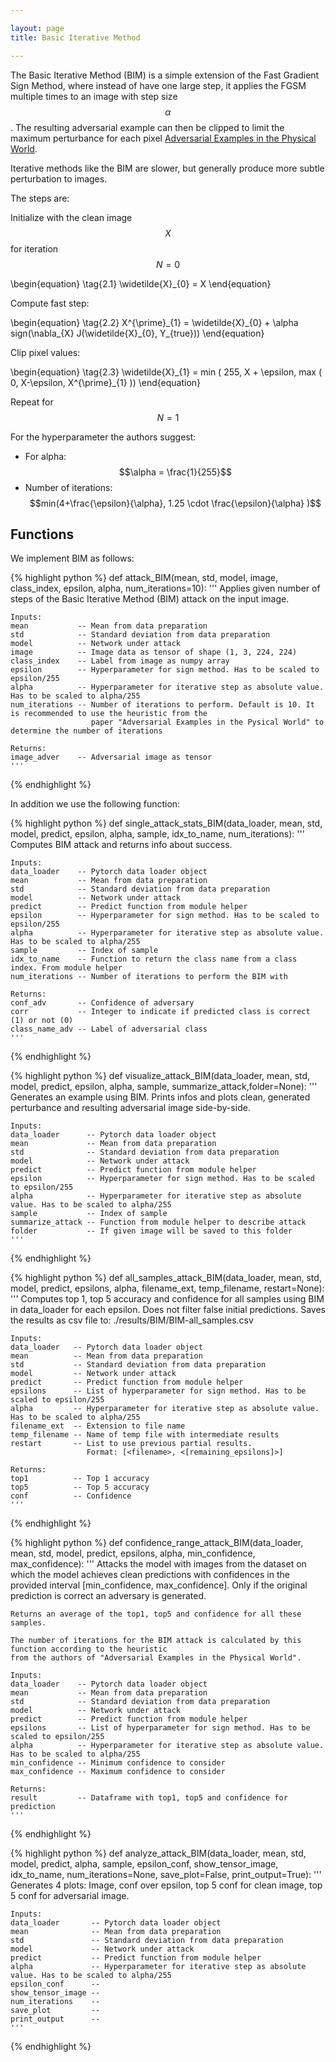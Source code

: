 ```yaml
---

layout: page
title: Basic Iterative Method

---
```


The Basic Iterative Method (BIM) is a simple extension of the Fast Gradient Sign Method, where instead of have one large step, it applies the FGSM multiple times to an image with step size $$\alpha$$. The resulting adversarial example can then be clipped to limit the maximum perturbance for each pixel [Adversarial Examples in the Physical World]((http://arxiv.org/abs/1607.02533)).

Iterative methods like the BIM are slower, but generally produce more subtle perturbation to images.

The steps are:

Initialize with the clean image $$X$$ for iteration $$N=0$$

\begin{equation}
\tag{2.1}
\widetilde{X}_{0} = X 
\end{equation}

Compute fast step:

\begin{equation}
\tag{2.2}
X^{\prime}\_{1} = \widetilde{X}\_{0} + \alpha sign(\nabla\_{X} J(\widetilde{X}\_{0}, Y\_{true}))
\end{equation}

Clip pixel values:

\begin{equation}
\tag{2.3}
\widetilde{X}\_{1} = min \( 255, X + \epsilon, max \( 0, X-\epsilon, X^{\prime}\_{1} \)\)
\end{equation}

Repeat for $$N=1$$

For the hyperparameter the authors suggest:

- For alpha: $$\alpha = \frac{1}{255}$$
- Number of iterations: $$min(4+\frac{\epsilon}{\alpha}, 1.25 \cdot \frac{\epsilon}{\alpha} )$$


## Functions

We implement BIM as follows:

{% highlight python %}
def attack_BIM(mean, std, model, image, class_index, epsilon, alpha, num_iterations=10):
    '''
    Applies given number of steps of the Basic Iterative Method (BIM) attack on the input image.
    
    Inputs:
    mean           -- Mean from data preparation
    std            -- Standard deviation from data preparation
    model          -- Network under attack
    image          -- Image data as tensor of shape (1, 3, 224, 224)
    class_index    -- Label from image as numpy array   
    epsilon        -- Hyperparameter for sign method. Has to be scaled to epsilon/255
    alpha          -- Hyperparameter for iterative step as absolute value. Has to be scaled to alpha/255
    num_iterations -- Number of iterations to perform. Default is 10. It is recommended to use the heuristic from the
                      paper "Adversarial Examples in the Pysical World" to determine the number of iterations
    
    Returns:
    image_adver    -- Adversarial image as tensor
    '''
{% endhighlight %}


In addition we use the following function:


{% highlight python  %}
def single_attack_stats_BIM(data_loader, mean, std, model, predict, epsilon, alpha, sample, idx_to_name, num_iterations):
    '''
    Computes BIM attack and returns info about success.
    
    Inputs:
    data_loader    -- Pytorch data loader object
    mean           -- Mean from data preparation
    std            -- Standard deviation from data preparation
    model          -- Network under attack   
    predict        -- Predict function from module helper   
    epsilon        -- Hyperparameter for sign method. Has to be scaled to epsilon/255
    alpha          -- Hyperparameter for iterative step as absolute value. Has to be scaled to alpha/255
    sample         -- Index of sample 
    idx_to_name    -- Function to return the class name from a class index. From module helper
    num_iterations -- Number of iterations to perform the BIM with
    
    Returns:
    conf_adv       -- Confidence of adversary
    corr           -- Integer to indicate if predicted class is correct (1) or not (0)
    class_name_adv -- Label of adversarial class
    '''
{% endhighlight %}


{% highlight python %}
def visualize_attack_BIM(data_loader, mean, std, model, predict, epsilon, alpha, sample, summarize_attack,folder=None):
    '''
    Generates an example using BIM. Prints infos and plots clean, generated perturbance and resulting adversarial image side-by-side.
    
    Inputs:
    data_loader      -- Pytorch data loader object
    mean             -- Mean from data preparation
    std              -- Standard deviation from data preparation
    model            -- Network under attack   
    predict          -- Predict function from module helper   
    epsilon          -- Hyperparameter for sign method. Has to be scaled to epsilon/255
    alpha            -- Hyperparameter for iterative step as absolute value. Has to be scaled to alpha/255
    sample           -- Index of sample 
    summarize_attack -- Function from module helper to describe attack
    folder           -- If given image will be saved to this folder
    '''
{% endhighlight %}


{% highlight python %}
def all_samples_attack_BIM(data_loader, mean, std, model, predict, epsilons, alpha, filename_ext, temp_filename, restart=None):
    '''
    Computes top 1, top 5 accuracy and confidence for all samples using BIM 
    in data_loader for each epsilon.
    Does not filter false initial predictions.
    Saves the results as csv file to: ./results/BIM/BIM-all_samples.csv

    Inputs:
    data_loader   -- Pytorch data loader object
    mean          -- Mean from data preparation
    std           -- Standard deviation from data preparation
    model         -- Network under attack   
    predict       -- Predict function from module helper   
    epsilons      -- List of hyperparameter for sign method. Has to be scaled to epsilon/255
    alpha         -- Hyperparameter for iterative step as absolute value. Has to be scaled to alpha/255
    filename_ext  -- Extension to file name
    temp_filename -- Name of temp file with intermediate results
    restart       -- List to use previous partial results. 
                     Format: [<filename>, <[remaining_epsilons]>]

    Returns:
    top1          -- Top 1 accuracy
    top5          -- Top 5 accuracy
    conf          -- Confidence
    ''' 
{% endhighlight %}


{% highlight python %}
def confidence_range_attack_BIM(data_loader, mean, std, model, predict, epsilons, alpha, min_confidence, max_confidence):
    '''
    Attacks the model with images from the dataset on which the model achieves clean predictions with
    confidences in the provided interval [min_confidence, max_confidence]. Only if the original
    prediction is correct an adversary is generated.
    
    Returns an average of the top1, top5 and confidence for all these samples.
    
    The number of iterations for the BIM attack is calculated by this function according to the heuristic
    from the authors of "Adversarial Examples in the Physical World".
    
    Inputs:
    data_loader    -- Pytorch data loader object
    mean           -- Mean from data preparation
    std            -- Standard deviation from data preparation
    model          -- Network under attack   
    predict        -- Predict function from module helper   
    epsilons       -- List of hyperparameter for sign method. Has to be scaled to epsilon/255
    alpha          -- Hyperparameter for iterative step as absolute value. Has to be scaled to alpha/255
    min_confidence -- Minimum confidence to consider
    max_confidence -- Maximum confidence to consider
    
    Returns:
    result         -- Dataframe with top1, top5 and confidence for prediction
    '''
{% endhighlight %}


{% highlight python %}
def analyze_attack_BIM(data_loader, mean, std, model, predict, alpha, sample, epsilon_conf, show_tensor_image, idx_to_name, 
num_iterations=None, save_plot=False, print_output=True):
    '''
    Generates 4 plots: Image, conf over epsilon, top 5 conf for clean image, top 5 conf for adversarial image.
    
    Inputs:
    data_loader       -- Pytorch data loader object
    mean              -- Mean from data preparation
    std               -- Standard deviation from data preparation
    model             -- Network under attack   
    predict           -- Predict function from module helper   
    alpha             -- Hyperparameter for iterative step as absolute value. Has to be scaled to alpha/255
    epsilon_conf      --
    show_tensor_image -- 
    num_iterations    --
    save_plot         --
    print_output      -- 
    '''  
{% endhighlight %}